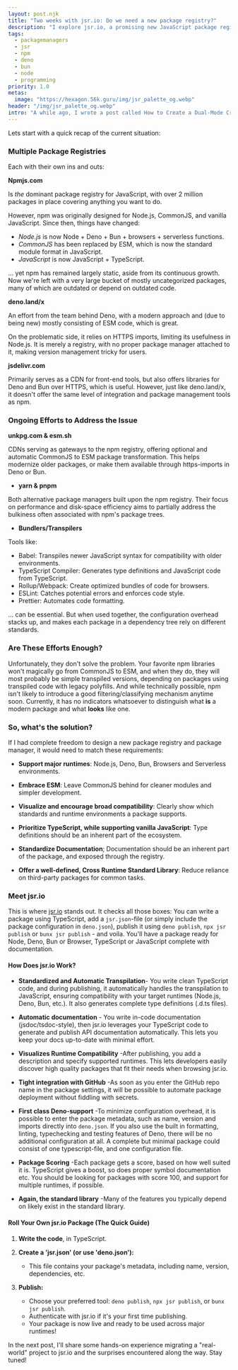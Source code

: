 ```yaml
---
layout: post.njk
title: "Two weeks with jsr.io: Do we need a new package registry?"
description: "I explore jsr.io, a promising new JavaScript package registry that aims to unify the fragmented ecosystem."
tags:
  - packagemanagers
  - jsr
  - npm
  - deno
  - bun
  - node
  - programming
priority: 1.0
metas:
  image: "https://hexagon.56k.guru/img/jsr_palette_og.webp"
header: "/img/jsr_palette_og.webp"
intro: "A while ago, I wrote a post called How to Create a Dual-Mode Cross-Runtime JavaScript Package: [How to Create a Dual-Mode Cross-Runtime JavaScript Package](https://hexagon.56k.guru/posts/dual-mode-cross-runtime-packages/), and while possible - it sure isn't simple. There has to be a better way, and the creators behind [jsr.io](https://jsr.io) seem to agree."
---
```


Lets start with a quick recap of the current situation:

### Multiple Package Registries

Each with their own ins and outs:

**Npmjs.com** 

Is _the_ dominant package registry for JavaScript, with over 2 million packages in place covering anything you want to do.

However, npm was originally designed for Node.js, CommonJS, and vanilla JavaScript. Since then, things have changed:

* _Node.js_ is now Node + Deno + Bun + browsers + serverless functions.
* _CommonJS_ has been replaced by ESM, which is now the standard module format in JavaScript.
* _JavaScript_ is now JavaScript + TypeScript.

... yet npm has remained largely static, aside from its continuous growth. Now we're left with a very large bucket of mostly uncategorized packages, many of which are outdated or depend on outdated code.

**deno.land/x**

An effort from the team behind Deno, with a modern approach and (due to being new) mostly consisting of ESM code, which is great.

On the problematic side, it relies on HTTPS imports, limiting its usefulness in Node.js. It is merely a registry, with no proper package manager attached to it, making version management tricky for users.

**jsdelivr.com**

Primarily serves as a CDN for front-end tools, but also offers libraries for Deno and Bun over HTTPS, which is useful. However, just like deno.land/x, it doesn't offer the same level of integration and package management tools as npm.

### Ongoing Efforts to Address the Issue

**unkpg.com & esm.sh** 

CDNs serving as gateways to the npm registry, offering optional and automatic CommonJS to ESM package transformation. This helps modernize older packages, or make them available through https-imports in Deno or Bun.

- **yarn & pnpm** 

Both alternative package managers built upon the npm registry. Their focus on performance and disk-space efficiency aims to partially address the bulkiness often associated with npm's package trees.

- **Bundlers/Transpilers** 

Tools like:

* Babel: Transpiles newer JavaScript syntax for compatibility with older environments.
* TypeScript Compiler: Generates type definitions and JavaScript code from TypeScript.
* Rollup/Webpack: Create optimized bundles of code for browsers.
* ESLint: Catches potential errors and enforces code style.
* Prettier: Automates code formatting.

... can be essential. But when used together, the configuration overhead stacks up, and makes each package in a dependency tree rely on different standards.

### Are These Efforts Enough?

Unfortunately, they don't solve the problem. Your favorite npm libraries won't magically go from CommonJS to ESM, and when they do, they will most probably be simple transpiled versions, depending on packages using transpiled code with legacy polyfills. And while technically possible, npm isn't likely to introduce a good filtering/classifying mechanism anytime soon. Currently, it has no indicators whatsoever to distinguish what **is** a modern package and what **looks** like one.

### So, what's the solution?

If I had complete freedom to design a new package registry and package manager, it would need to match these requirements:

-   **Support major runtimes**: Node.js, Deno, Bun, Browsers and Serverless environments.

-   **Embrace ESM**: Leave CommonJS behind for cleaner modules and simpler development.

-   **Visualize and encourage broad compatibility**: Clearly show which standards and runtime environments a package supports.

-   **Prioritize TypeScript, while supporting vanilla JavaScript**: Type definitions should be an inherent part of the ecosystem.

-   **Standardize Documentation**; Documentation should be an inherent part of the package, and exposed through the registry.

-   **Offer a well-defined, Cross Runtime Standard Library**: Reduce reliance on third-party packages for common tasks.

### Meet jsr.io

This is where [jsr.io](https://jsr.io) stands out. It checks all those boxes: You can write a package using TypeScript, add a `jsr.json`-file (or simply include the package configuration in `deno.json`), publish it using `deno publish`, `npx jsr publish` or `bunx jsr publish` - and voila. You'll have a package ready for Node, Deno, Bun or Browser, TypeScript or JavaScript complete with documentation.

#### How Does jsr.io Work?

-   **Standardized and Automatic Transpilation**- You write clean TypeScript code, and during publishing, it automatically handles the transpilation to JavaScript, ensuring compatibility with your target runtimes (Node.js, Deno, Bun, etc.). It also generates complete type definitions (.d.ts files). 

-   **Automatic documentation** - You write in-code documentation (jsdoc/tsdoc-style), then jsr.io leverages your TypeScript code to generate and publish API documentation automatically. This lets you keep your docs up-to-date with minimal effort.

-   **Visualizes Runtime Compatibility** -After publishing, you add a description and specify supported runtimes. This lets developers easily discover high quality packages that fit their needs when browsing jsr.io.

-   **Tight integration with GitHub** -As soon as you enter the GitHub repo name in the package settings, it will be possible to automate package deployment without fiddling with secrets.

-   **First class Deno-support** -To minimize configuration overhead, it is possible to enter the package metadata, such as name, version and imports directly into `deno.json`. If you also use the built in formatting, linting, typechecking and testing features of Deno, there will be no additional configuration at all. A complete but minimal package could consist of one typescript-file, and one configuration file.

-   **Package Scoring** -Each package gets a score, based on how well suited it is. TypeScript gives a boost, so does proper symbol documentation etc. You should be looking for packages with score 100, and support for multiple runtimes, if possible.

-   **Again, the standard library** -Many of the features you typically depend on likely exist in the standard library.


#### Roll Your Own jsr.io Package (The Quick Guide)

1. **Write the code**, in TypeScript.

2. **Create a 'jsr.json' (or use 'deno.json'):**

    * This file contains your package's metadata, including name, version, dependencies, etc. 

3. **Publish:** 

    * Choose your preferred tool: `deno publish`, `npx jsr publish`, or `bunx jsr publish`.
    * Authenticate with jsr.io if it's your first time publishing.
    * Your package is now live and ready to be used across major runtimes! 

In the next post, I'll share some hands-on experience migrating a "real-world" project to jsr.io and the surprises encountered along the way. Stay tuned!